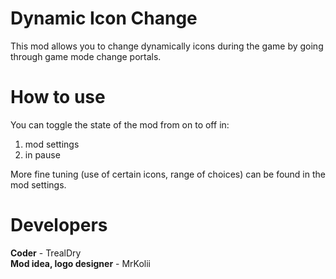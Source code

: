 # Dynamic Icon Change

This mod allows you to change dynamically icons during the game by going through game mode change portals.

# How to use

You can toggle the state of the mod from on to off in:
1) mod settings
2) in pause

More fine tuning (use of certain icons, range of choices) can be found in the mod settings.

# Developers

**Coder** - TrealDry\
**Mod idea, logo designer** - MrKolii
